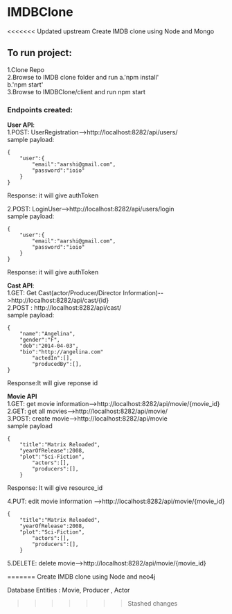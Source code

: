 # IMDBClone
<<<<<<< Updated upstream
Create IMDB clone using Node and Mongo</br>

## To run project:</br>
1.Clone Repo</br>
2.Browse to IMDB clone folder and run 
   a.'npm install'</br>
   b.'npm start'</br>
3.Browse to IMDBClone/client and run npm start</br>

### Endpoints created:

**User API**:</br>
1.POST: UserRegistration-->http://localhost:8282/api/users/ </br>
sample payload:
```
{
    "user":{
    	"email":"aarshi@gmail.com",
        "password":"ioio"
    }
}
```
Response: it will give authToken

2.POST: LoginUser-->http://localhost:8282/api/users/login</br>
sample payload:
```
{
    "user":{
    	"email":"aarshi@gmail.com",
        "password":"ioio"
    }
}
```
Response: it will give authToken

**Cast API**:</br>
1.GET: Get Cast(actor/Producer/Director Information)-->http://localhost:8282/api/cast/{id}</br>
2.POST : http://localhost:8282/api/cast/</br>
sample payload:
```
{
	"name":"Angelina",
	"gender":"F",
	"dob":"2014-04-03",
	"bio":"http://angelina.com"
        "actedIn":[],
        "producedBy":[],
}
```
Response:It will give reponse id</br>

**Movie API**</br>
1.GET: get movie information-->http://localhost:8282/api/movie/{movie_id}</br>
2.GET: get all movies-->http://localhost:8282/api/movie/</br>
3.POST: create movie-->http://localhost:8282/api/movie</br>
sample payload
```
{
	"title":"Matrix Reloaded",
	"yearOfRelease":2008,
	"plot":"Sci-Fiction",
        "actors":[],
        "producers":[],
    }
```
Response: It will give resource_id 

4.PUT: edit movie information -->http://localhost:8282/api/movie/{movie_id}
```
{
	"title":"Matrix Reloaded",
	"yearOfRelease":2008,
	"plot":"Sci-Fiction",
        "actors":[],
        "producers":[],
    }
```
5.DELETE: delete movie-->http://localhost:8282/api/movie/{movie_id}


=======
Create IMDB clone using Node and neo4j

Database Entities : Movie, Producer , Actor
>>>>>>> Stashed changes
